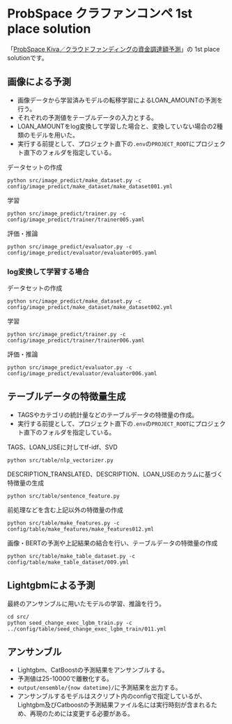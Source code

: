 # ProbSpace クラファンコンペ 1st place solution
[probSpace_kiva]: https://comp.probspace.com/competitions/kiva2021s
「[ProbSpace Kiva／クラウドファンディングの資金調達額予測](probSpace_kiva)」の 1st place solutionです。

## 画像による予測

- 画像データから学習済みモデルの転移学習によるLOAN_AMOUNTの予測を行う。
- それぞれの予測値をテーブルデータの入力とする。
- LOAN_AMOUNTをlog変換して学習した場合と、変換していない場合の2種類のモデルを用いた。
- 実行する前提として、プロジェクト直下の`.env`の`PROJECT_ROOT`にプロジェクト直下のフォルダを指定している。

データセットの作成

```
python src/image_predict/make_dataset.py -c config/image_predict/make_dataset/make_dataset001.yml
```

学習
```
python src/image_predict/trainer.py -c config/image_predict/trainer/trainer005.yaml
```

評価・推論
```
python src/image_predict/evaluator.py -c config/image_predict/evaluator/evaluator005.yaml
```

### log変換して学習する場合

データセットの作成

```
python src/image_predict/make_dataset.py -c config/image_predict/make_dataset/make_dataset002.yml
```

学習

```
python src/image_predict/trainer.py -c config/image_predict/trainer/trainer006.yaml
```

評価・推論
```
python src/image_predict/evaluator.py -c config/image_predict/evaluator/evaluator006.yaml
```

## テーブルデータの特徴量生成
- TAGSやカテゴリの統計量などのテーブルデータの特徴量の作成。
- 実行する前提として、プロジェクト直下の`.env`の`PROJECT_ROOT`にプロジェクト直下のフォルダを指定している。

TAGS、LOAN_USEに対してtf-idf、SVD
```
python src/table/nlp_vectorizer.py
```

DESCRIPTION_TRANSLATED、DESCRIPTION、LOAN_USEのカラムに基づく特徴量の生成
```
python src/table/sentence_feature.py
```

前処理などを含む上記以外の特徴量の作成
```
python src/table/make_features.py -c config/table/make_features/make_features012.yml 
```

画像・BERTの予測や上記結果の結合を行い、テーブルデータの特徴量の作成
```
python src/table/make_table_dataset.py -c config/table/make_table_dataset/009.yml
```

## Lightgbmによる予測
最終のアンサンブルに用いたモデルの学習、推論を行う。
```
cd src/
python seed_change_exec_lgbm_train.py -c ../config/table/seed_change_exec_lgbm_train/011.yml
```

## アンサンブル
- Lightgbm、CatBoostの予測結果をアンサンブルする。
- 予測値は25-10000で離散化する。
- `output/ensemble/{now datetime}/`に予測結果を出力する。
- アンサンブルするモデルはスクリプト内のconfigで指定しているが、Lightgbm及びCatboostの予測結果ファイル名には実行時刻が含まれるため、再現のためには変更する必要がある。
